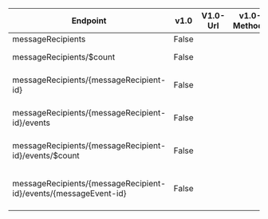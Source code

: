 | Endpoint | v1.0 | V1.0-Url | v1.0-Methods | beta | Beta-Url | Beta-Methods | Path | Root | Children | Segment |
| ----------| ----------| ----------| ----------| ----------| ----------| ----------| ----------| ----------| ----------| ----------|
| messageRecipients| False| | | True| https://graph.microsoft.com/beta/messageRecipients| Get Post| messageRecipients| messageRecipients| 2| messageRecipients|
| messageRecipients/$count| False| | | True| https://graph.microsoft.com/beta/messageRecipients/$count| Get| messageRecipients $count| messageRecipients| 0| $count|
| messageRecipients/{messageRecipient-id}| False| | | True| https://graph.microsoft.com/beta/messageRecipients/{messageRecipient-id}| Get Patch Delete| messageRecipients {messageRecipient-id}| messageRecipients| 1| {messageRecipient-id}|
| messageRecipients/{messageRecipient-id}/events| False| | | True| https://graph.microsoft.com/beta/messageRecipients/{messageRecipient-id}/events| Get Post| messageRecipients {messageRecipient-id} events| messageRecipients| 2| events|
| messageRecipients/{messageRecipient-id}/events/$count| False| | | True| https://graph.microsoft.com/beta/messageRecipients/{messageRecipient-id}/events/$count| Get| messageRecipients {messageRecipient-id} events $count| messageRecipients| 0| $count|
| messageRecipients/{messageRecipient-id}/events/{messageEvent-id}| False| | | True| https://graph.microsoft.com/beta/messageRecipients/{messageRecipient-id}/events/{messageEvent-id}| Get Patch Delete| messageRecipients {messageRecipient-id} events {messageEvent-id}| messageRecipients| 0| {messageEvent-id}|
